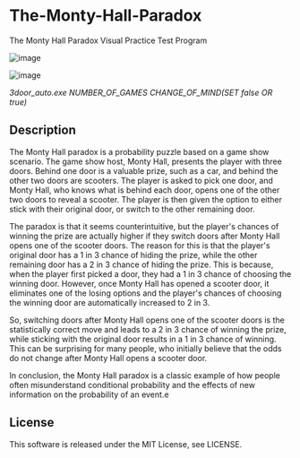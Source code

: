 # The-Monty-Hall-Paradox
The Monty Hall Paradox Visual Practice Test Program

![image](https://user-images.githubusercontent.com/123785508/217886808-20f40738-b268-4aea-bbf8-74015017db33.png)

![image](https://user-images.githubusercontent.com/123785508/218158819-3fe2a8c4-07d6-4b1a-8779-fdd188f56443.png)

*3door_auto.exe NUMBER_OF_GAMES CHANGE_OF_MIND(SET false OR true)*

## Description
The Monty Hall paradox is a probability puzzle based on a game show scenario. The game show host, Monty Hall, presents the player with three doors. Behind one door is a valuable prize, such as a car, and behind the other two doors are scooters. The player is asked to pick one door, and Monty Hall, who knows what is behind each door, opens one of the other two doors to reveal a scooter. The player is then given the option to either stick with their original door, or switch to the other remaining door.

The paradox is that it seems counterintuitive, but the player's chances of winning the prize are actually higher if they switch doors after Monty Hall opens one of the scooter doors. The reason for this is that the player's original door has a 1 in 3 chance of hiding the prize, while the other remaining door has a 2 in 3 chance of hiding the prize. This is because, when the player first picked a door, they had a 1 in 3 chance of choosing the winning door. However, once Monty Hall has opened a scooter door, it eliminates one of the losing options and the player's chances of choosing the winning door are automatically increased to 2 in 3.

So, switching doors after Monty Hall opens one of the scooter doors is the statistically correct move and leads to a 2 in 3 chance of winning the prize, while sticking with the original door results in a 1 in 3 chance of winning. This can be surprising for many people, who initially believe that the odds do not change after Monty Hall opens a scooter door.

In conclusion, the Monty Hall paradox is a classic example of how people often misunderstand conditional probability and the effects of new information on the probability of an event.е

## License
This software is released under the MIT License, see LICENSE.
